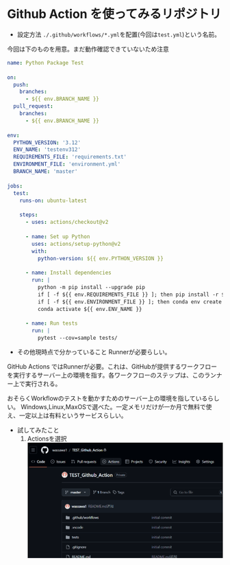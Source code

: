 # Github Action を使ってみるリポジトリ

* 設定方法
```./.github/workflows/*.yml```を配置(今回は```test.yml```)という名前。

今回は下のものを用意。まだ動作確認できていないため注意

```yml:test.yml
name: Python Package Test

on:
  push:
    branches:
      - ${{ env.BRANCH_NAME }}
  pull_request:
    branches:
      - ${{ env.BRANCH_NAME }}

env:
  PYTHON_VERSION: '3.12'
  ENV_NAME: 'testenv312'
  REQUIREMENTS_FILE: 'requirements.txt'
  ENVIRONMENT_FILE: 'environment.yml'
  BRANCH_NAME: 'master'

jobs:
  test:
    runs-on: ubuntu-latest

    steps:
      - uses: actions/checkout@v2

      - name: Set up Python
        uses: actions/setup-python@v2
        with:
          python-version: ${{ env.PYTHON_VERSION }}

      - name: Install dependencies
        run: |
          python -m pip install --upgrade pip
          if [ -f ${{ env.REQUIREMENTS_FILE }} ]; then pip install -r ${{ env.REQUIREMENTS_FILE }}; fi
          if [ -f ${{ env.ENVIRONMENT_FILE }} ]; then conda env create -f ${{ env.ENVIRONMENT_FILE }}; fi
          conda activate ${{ env.ENV_NAME }}

      - name: Run tests
        run: |
          pytest --cov=sample tests/

```


* その他現時点で分かっていること
Runnerが必要らしい。

GitHub Actions ではRunnerが必要。これは、GitHubが提供するワークフローを実行するサーバー上の環境を指す。各ワークフローのステップは、このランナー上で実行される。

おそらくWorkflowのテストを動かすためのサーバー上の環境を指しているらしい。
Windows,Linux,MaxOSで選べた。一定メモリだけが一か月で無料で使え、一定以上は有料というサービスらしい。

* 試してみたこと
  1. Actionsを選択
![alt text](./images/image.png)